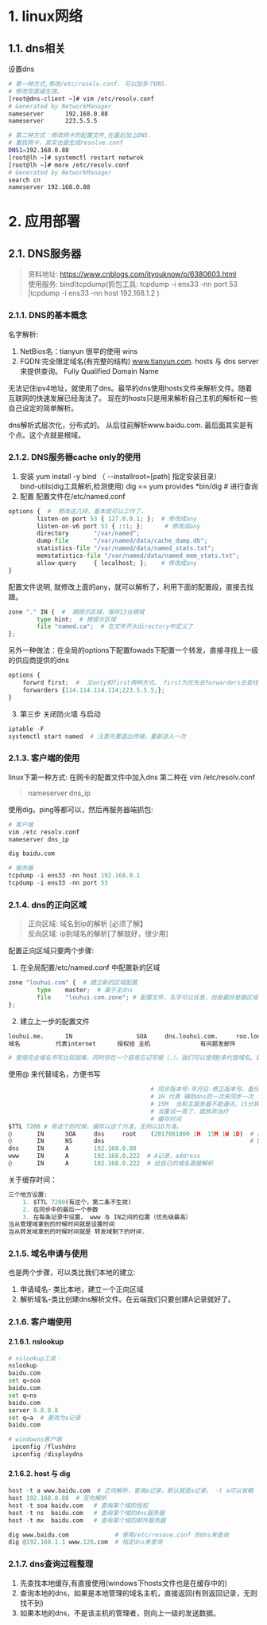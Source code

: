 # 1. linux网络
## 1.1. dns相关

设置dns

``` sh
# 第一种方式,修改/etc/resolv.conf. 可以加多个DNS.
# 修改完直接生效。
[root@dns-client ~]# vim /etc/resolv.conf
# Generated by NetworkManager
nameserver      192.168.0.88
nameserver      223.5.5.5

# 第二种方式：修改网卡的配置文件,在最后加上DNS. 
# 重启网卡，其实也是生成resolve.conf
DNS1=192.168.0.88
[root@lh ~]# systemctl restart netwrok
[root@lh ~]# more /etc/resolv.conf
# Generated by NetworkManager
search cn
nameserver 192.168.0.88
```

# 2. 应用部署

## 2.1. DNS服务器

> 资料地址: https://www.cnblogs.com/ityouknow/p/6380603.html  
> 使用服务: bind\tcpdump(抓包工具:  tcpdump -i ens33 -nn port 53 |tcpdump -i ens33 -nn host 192.168.1.2  )
### 2.1.1. DNS的基本概念

名字解析:  
1. NetBios名：tianyun  很早的使用 wins  
2. FQDN:完全限定域名(有完整的结构) www.tianyun.com.    hosts 与 dns server来提供查询。 
Fully Qualified Domain Name

无法记住ipv4地址，就使用了dns。最早的dns使用hosts文件来解析文件。随着互联网的快速发展已经淘汰了。 现在的hosts只是用来解析自己主机的解析和一些自己设定的简单解析。  

dns解析式层次化，分布式的。 从后往前解析www.baidu.com.  最后面其实是有个点。这个点就是根域。

### 2.1.2. DNS服务器cache only的使用

1. 安装
    yum install -y bind （ --installroot=[path] 指定安装目录）  
    bind-utils(dig工具解析,检测使用)  dig == yum provides *bin/dig # 进行查询
2. 配置
    配置文件在/etc/named.conf
``` python
options {  #  修改这几样，基本就可以工作了。
        listen-on port 53 { 127.0.0.1; };  # 修改成any
        listen-on-v6 port 53 { ::1; };      # 修改成any
        directory       "/var/named";
        dump-file       "/var/named/data/cache_dump.db";
        statistics-file "/var/named/data/named_stats.txt";
        memstatistics-file "/var/named/data/named_mem_stats.txt";
        allow-query     { localhost; };    # 修改成any
}
```

配置文件说明, 就修改上面的any，就可以解析了，利用下面的配置段，直接去找跟。
``` python
zone "." IN {  #  跟提示区域，保存13台根域
        type hint;  # 根提示区域
        file "named.ca";  # 在文件开头directory中定义了
};
```

另外一种做法：在全局的options下配置fowads下配置一个转发，直接寻找上一级的供应商提供的dns
``` python
options {
    forwrd first;  #  又only和first两种方式。 first为优先去forwarders去查找，找不到则去根中查找。 only只会去forwaders去查找。
    forwarders {114.114.114.114;223.5.5.5;};
}
```

3. 第三步 关闭防火墙 与启动

``` python
iptable -F
systemctl start named  # 注意先要退出终端，重新进入一次
```


### 2.1.3. 客户端的使用
linux下第一种方式: 在网卡的配置文件中加入dns
第二种在 vim /etc/resolv.conf 
> nameserver dns_ip

使用dig，ping等都可以，然后再服务器端抓包:

``` python
# 客户端
vim /etc resolv.conf
nameserver dns_ip

dig baidu.com

# 服务器
tcpdump -i ens33 -nn host 192.168.0.1
tcpdump -i ens33 -nn port 53
```

### 2.1.4. dns的正向区域

> 正向区域: 域名到ip的解析 [必须了解】  
> 反向区域: ip到域名的解析[了解就好，很少用]

配置正向区域只要两个步骤:
1. 在全局配置/etc/named.conf 中配置新的区域

``` python
zone "louhui.com" {  # 建立新的区域配置
        type    master;  # 属于主dns
        file    "louhui.com.zone"; # 配置文件，名字可以任意，但是最好是跟区域名字关联。 文件夹位置在options中默认定义。
};
```

2. 建立上一步的配置文件

``` python
louhui.me.		IN					SOA		dns.louhui.com.		roo.louhui.com.		(2017081800 1H 15M 1W 1D)
域名			代表internet		授权给	主机				有问题发邮件			主备之间同步的时间与版本

# 使用完全域名书写比较困难，同时存在一个容易忘记写根（.），我们可以使用@来代替域名。如下
```

使用@ 来代替域名，方便书写

``` python
                                        # 同步版本号:年月日-修正版本号。备份的小的就同步
                                        # 1H 代表 辅助dns的一次来同步一次
                                        # 15M  当和主服务器不能通讯，15分钟来重试一次
                                        # 当重试一周了，就放弃治疗
                                        # 缓存时间
$TTL 7200 # 有这个的时候，缓存以这个为准，无则以1D为准。
@       IN      SOA     dns     root    (2017081800 1H  15M 1W 1D)  # 起始授权-强制要写
@       IN      NS      dns                                         # DNS服务器记录 -强制要写
dns     IN      A       192.168.0.88
www     IN      A       192.168.0.222  # A记录，address
@       IN      A       192.168.0.222  # 给自己的域名直接解析

```

关于缓存时间：

``` python
三个地方设置:
    1. $TTL 7200(有这个，第二条不生效)
    2. 在同步中的最后一个参数
    3. 在每条记录中设置， www 与 IN之间的位置（优先级最高）
当从管理域拿到的时候时间就是设置时间
当从转发域拿到的时候时间就是 转发域剩下的时间.
```

### 2.1.5. 域名申请与使用

也是两个步骤，可以类比我们本地的建立:

1. 申请域名- 类比本地，建立一个正向区域
2. 解析域名-类比创建dns解析文件。在云端我们只要创建A记录就好了。

### 2.1.6. 客户端使用

#### 2.1.6.1. nslookup

``` python
# nslookup工具：
nslookup
baidu.com
set q=soa
baidu.com
set q=ns
baidu.com
server 8.8.8.8
set q=a  # 更改为a记录
baidu.com

# windowns客户端
 ipconfig /flushdns
 ipconfig /displaydns
```

#### 2.1.6.2. host 与 dig

``` python
host -t a www.baidu.com  # 正向解析，查询a记录，默认就是a记录。 -t a可以省略
host 192.168.0.88  # 反向解析
host -t soa baidu.com   # 查询某个域的授权
host -t ns  baidu.com   # 查询某个域的dns服务器
host -t mx  baidu.com   # 查询某个域的邮件服务器

dig www.baidu.com             # 使用/etc/resove.conf 的dns来查询
dig @192.168.1.1 www.126.com  # 指定dns来查询
```

### 2.1.7. dns查询过程整理

1. 先查找本地缓存,有直接使用(windows下hosts文件也是在缓存中的)
2. 查询本地的dns，如果是本地管理的域名主机，直接返回(有则返回记录，无则找不到)
3. 如果本地的dns，不是该主机的管理者，则向上一级的发送数据。